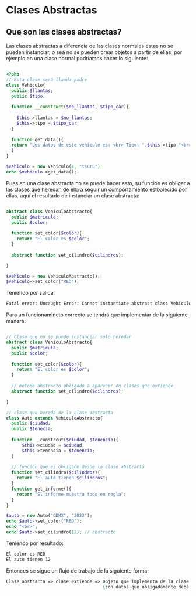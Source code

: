 # Clases Abstractas

## Que son las clases abstractas?

Las clases abstractas a diferencia de las clases normales estas no se pueden instanciar, o seá no se pueden crear objetos a partir de ellas, por ejemplo en una clase normal podríamos hacer lo siguiente:

```php

<?php
// Esta clase será llamda padre
class Vehiculo{
  public $llantas;
  public $tipo;
  
  function __construct($no_llantas, $tipo_car){
  
    $this->llantas = $no_llantas;
    $this->tipo = $tipo_car;
  }
  
  function get_data(){
  return "Los datos de este vehiculo es: <br> Tipo: ".$this->tipo."<br>No de llantas: ".$this->llantas; 
  }
}

$vehiculo = new Vehiculo(4, "tsuru");
echo $vehiculo->get_data(); 

```
Pues en una clase abstracta no se puede hacer esto, su función es obligar a las clases que heredan de ella a seguir un comportamiento estbalecido por ellas.
aquí el resultado de instanciar un clase abstracta:

```php

abstract class VehiculoAbstracto{
  public $matricula;
  public $color;
  
  function set_color($color){
    return "El color es $color";
  }
  
  abstract function set_cilindro($cilindros);

}

$vehiculo = new VehiculoAbstracto();
$vehiculo->set_color("RED");


```
Teniendo por salida:
```cmd
Fatal error: Uncaught Error: Cannot instantiate abstract class VehiculoAbstracto
```

Para un funcionamineto correcto se tendrá que implementar de la siguiente manera:

```php

// Clase que no se puede instanciar solo heredar
abstract class VehiculoAbstracto{
  public $matricula;
  public $color;
  
  function set_color($color){
    return "El color es $color";
  }
  
  // metodo abstracto obligado a aparecer en clases que extiende
  abstract function set_cilindro($cilindros);

}

// clase que hereda de la clase abstracta
class Auto extends VehiculoAbstracto{
  public $ciudad;
  public $tenecia;
  
  function __constrcut($ciudad, $tenencia){
      $this->ciudad = $ciudad;
      $this->tenencia = $tenencia;
  }
  
  // función que es obligado desde la clase abstracta
  function set_cilindro($cilindros){
    return "El auto tienen $cilindros";
  }
  function get_informe(){
    return "El informe muestra todo en regla";
  }
}

$auto = new Auto("CDMX", "2022");
echo $auto->set_color("RED");
echo "<br>";
echo $auto->set_cilindro(12); // abstracto
```
Teniendo por resultado:
```cmd
El color es RED
El auto tienen 12

```
Entonces se sigue un flujo de trabajo de la siguiente forma:
```cmd
Clase abstracta => clase extiende => objeto que implementa de la clase que extiende 
                                     (con datos que obligadamente debe de contener de la clase abstracta)
```

